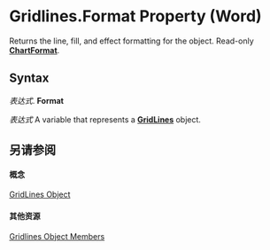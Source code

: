 
# Gridlines.Format Property (Word)

Returns the line, fill, and effect formatting for the object. Read-only  **[ChartFormat](5f6546e8-c2fd-eec5-27a9-f2fd2c058f16.md)**.


## Syntax

 _表达式_. **Format**

 _表达式_ A variable that represents a **[GridLines](9dc77c2a-854f-63c0-4648-b7802fb6d9a2.md)** object.


## 另请参阅


#### 概念


[GridLines Object](9dc77c2a-854f-63c0-4648-b7802fb6d9a2.md)
#### 其他资源


[Gridlines Object Members](http://msdn.microsoft.com/library/c0f3a7bc-e65d-f734-cf68-aacbffbb8ed2%28Office.15%29.aspx)